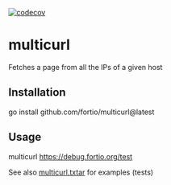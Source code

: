 [![codecov](https://codecov.io/github/fortio/multicurl/branch/main/graph/badge.svg?token=LONYZDFQ7C)](https://codecov.io/github/fortio/multicurl)

# multicurl

Fetches a page from all the IPs of a given host

## Installation

go install github.com/fortio/multicurl@latest

## Usage

multicurl https://debug.fortio.org/test

See also [multicurl.txtar](multicurl.txtar) for examples (tests)
